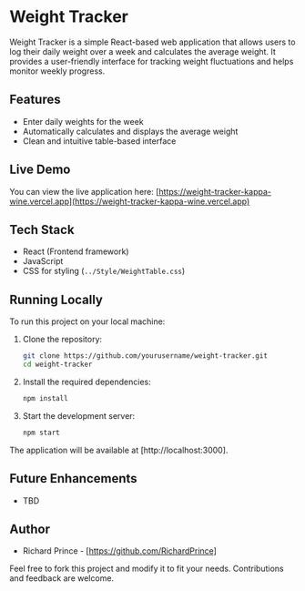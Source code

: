 # Weight Tracker

Weight Tracker is a simple React-based web application that allows users to log their daily weight over a week and calculates the average weight. It provides a user-friendly interface for tracking weight fluctuations and helps monitor weekly progress.

## Features

- Enter daily weights for the week
- Automatically calculates and displays the average weight
- Clean and intuitive table-based interface

## Live Demo

You can view the live application here: [https://weight-tracker-kappa-wine.vercel.app](https://weight-tracker-kappa-wine.vercel.app)

## Tech Stack

- React (Frontend framework)
- JavaScript
- CSS for styling (`../Style/WeightTable.css`)

## Running Locally

To run this project on your local machine:

1. Clone the repository:

   ```bash
   git clone https://github.com/yourusername/weight-tracker.git
   cd weight-tracker
   ```

2. Install the required dependencies:

   ```bash
   npm install
   ```

3. Start the development server:

   ```bash
   npm start
   ```

The application will be available at [http://localhost:3000].

## Future Enhancements

- TBD

## Author

- Richard Prince - [https://github.com/RichardPrince]

Feel free to fork this project and modify it to fit your needs. Contributions and feedback are welcome.
